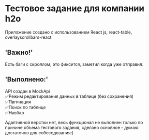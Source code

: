 # Тестовое задание для компании h2o

Приложение создано с использованием React js, react-table, overlayscrollbars-react
## 'Важно!'
Есть баги с скроллом, это фиксится, заметил когда уже отправил.
## 'Выполнено:'

API создан в MockApi
<br/>
✅Режим редактирования данных в таблице (без сохранения)
<br/>
✅Пагинация
<br/>
✅Поиск по таблице
<br/>
✅Навбар
<br/>

Адаптивной верстки нет, весь функционал не выполнен только по причине объема тестового задания, сделано основное - думаю достаточно для собеседования:)